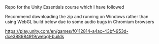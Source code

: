 Repo for the Unity Essentials course which I have followed

Recommend downloading the zip and running on Windows rather than using WebGL build below due to some audio bugs in Chromium browsers

https://play.unity.com/en/games/f0112814-a4ac-43bf-953d-dce388984919/webgl-builds

